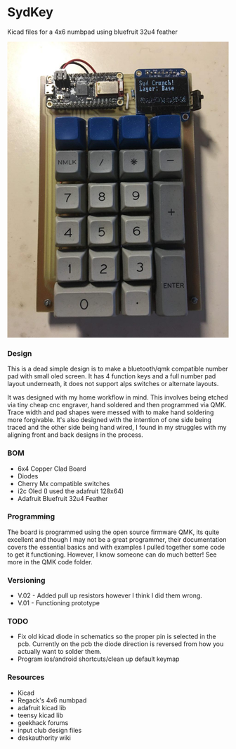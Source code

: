 # SydKey
Kicad files for a 4x6 numbpad using bluefruit 32u4 feather

![](img/pcbmountwithkeys.jpg)
	
### Design
This is a dead simple design is to make a bluetooth/qmk compatible number pad with small oled screen. It has 4 function keys and a full number pad layout underneath, it does not support alps switches or alternate layouts.

It was designed with my home workflow in mind. This involves being etched via tiny cheap cnc engraver, hand soldered and then programmed via QMK. Trace width and pad shapes were messed with to make hand soldering more forgivable. It's also designed with the intention of one side being traced and the other side being hand wired, I found in my struggles with my aligning front and back designs in the process.

### BOM
* 6x4 Copper Clad Board
* Diodes
* Cherry Mx compatible switches
* i2c Oled (I used the adafruit 128x64)
* Adafruit Bluefruit 32u4 Feather

### Programming
The board is programmed using the open source firmware QMK, its quite excellent and though I may not be a great programmer, their documentation covers the essential basics and with examples I pulled together some code to get it functioning. However, I know someone can do much better! See more in the QMK code folder.

### Versioning
* V.02 - Added pull up resistors however I think I did them wrong.
* V.01 - Functioning prototype

### TODO
* Fix old kicad diode in schematics so the proper pin is selected in the pcb. Currently on the pcb the diode direction is reversed from how you actually want to solder them.
* Program ios/android shortcuts/clean up default keymap

### Resources
* Kicad
* Regack's 4x6 numbpad
* adafruit kicad lib
* teensy kicad lib
* geekhack forums
* input club design files
* deskauthority wiki